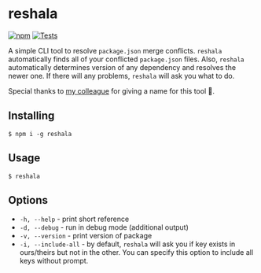 # reshala

[![npm](https://img.shields.io/npm/v/reshala?color=cc3534)](https://www.npmjs.com/package/reshala)
[![Tests](https://github.com/yungvldai/reshala/actions/workflows/main.yml/badge.svg)](https://github.com/yungvldai/reshala/actions/workflows/main.yml)

A simple CLI tool to resolve `package.json` merge conflicts.
`reshala` automatically finds all of your conflicted `package.json` files.
Also, `reshala` automatically determines version of any dependency and resolves the newer one.
If there will any problems, `reshala` will ask you what to do.

Special thanks to [my colleague](https://github.com/IvanAbramow) for giving a name for this tool 🤙.

## Installing
```
$ npm i -g reshala
```

## Usage
```
$ reshala
```

## Options

* `-h, --help` - print short reference
* `-d, --debug` - run in debug mode (additional output)
* `-v, --version` - print version of package
* `-i, --include-all` - by default, `reshala` will ask you if key exists in ours/theirs but not in the other. You can specify this option to include all keys without prompt.

